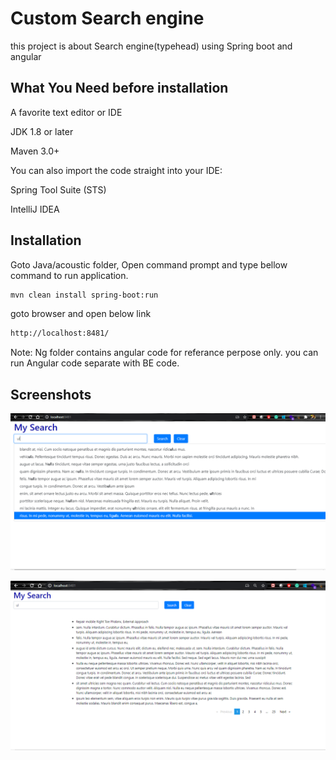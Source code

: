 # Custom Search engine

this project is about Search engine(typehead) using Spring boot and angular

## What You Need before installation

A favorite text editor or IDE

JDK 1.8 or later

Maven 3.0+

You can also import the code straight into your IDE:

Spring Tool Suite (STS)

IntelliJ IDEA

## Installation

Goto Java/acoustic folder, Open command prompt and type bellow command to run application.

```bash
mvn clean install spring-boot:run
```

goto browser and open below link

```bash
http://localhost:8481/
```

Note: Ng folder contains angular code for referance perpose only. you can run Angular code separate with BE code.

## Screenshots

![alt text](https://github.com//amar1021/typeHead/blob/main/Screen_1.PNG?raw=true)

![alt text](https://github.com//amar1021/typeHead/blob/main/Screen_2.PNG?raw=true)